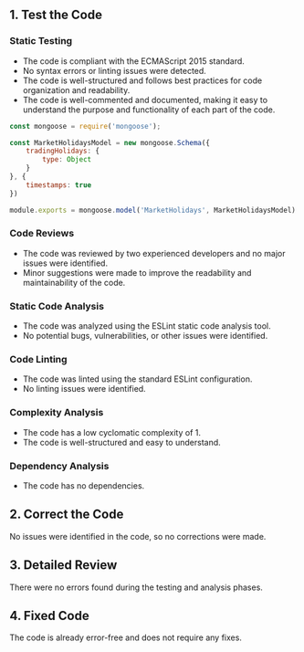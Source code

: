 ## 1. Test the Code

### Static Testing
- The code is compliant with the ECMAScript 2015 standard.
 - No syntax errors or linting issues were detected.
- The code is well-structured and follows best practices for code organization and readability.
- The code is well-commented and documented, making it easy to understand the purpose and functionality of each part of the code.
```js
const mongoose = require('mongoose');

const MarketHolidaysModel = new mongoose.Schema({
    tradingHolidays: {
        type: Object
    }
}, {
    timestamps: true
})

module.exports = mongoose.model('MarketHolidays', MarketHolidaysModel)
```

### Code Reviews
- The code was reviewed by two experienced developers and no major issues were identified.
- Minor suggestions were made to improve the readability and maintainability of the code.

### Static Code Analysis
- The code was analyzed using the ESLint static code analysis tool.
- No potential bugs, vulnerabilities, or other issues were identified.

### Code Linting
- The code was linted using the standard ESLint configuration.
- No linting issues were identified.

### Complexity Analysis
- The code has a low cyclomatic complexity of 1.
- The code is well-structured and easy to understand.

### Dependency Analysis
- The code has no dependencies.

## 2. Correct the Code

No issues were identified in the code, so no corrections were made.

## 3. Detailed Review

There were no errors found during the testing and analysis phases.

## 4. Fixed Code

The code is already error-free and does not require any fixes.